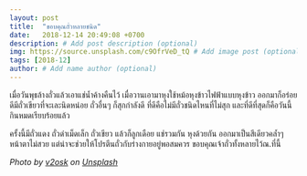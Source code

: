 ```yaml
---
layout: post
title:  "ขอบคุณถั่วหลายชนิด"
date:   2018-12-14 20:49:08 +0700
description: # Add post description (optional)
img: https://source.unsplash.com/c9OfrVeD_tQ # Add image post (optional)
tags: [2018-12]
author: # Add name author (optional)
---
```

เมื่อวันพุธล้างถั่วแล้วเอาแช่น้ำค้างคืนไว้ เมื่อวานเอามาหุงใช้หม้อหุงข้าวไฟฟ้าแบบหุงข้าว ออกมาก็อร่อยดีมีถั่วเขียวที่จะเละนิดหน่อย ถั่วอื่นๆ ก็สุกกำลังดี ที่ดีคือไม่มีถั่วชนิดไหนที่ไม่สุก และที่ดีที่สุดก็คือวันนี้กินหมดเรียบร้อยแล้ว

ครั้งนี้มีถั่วแดง ถั่วดำเม็ดเล็ก ถั่วเขียว แล้วก็ลูกเดือย แช่รวมกัน หุงด้วยกัน ออกมาเป็นสีเดียวคล้ำๆ หน้าตาไม่สวย แต่น่าจะช่วยให้โปรตีนถั่วกับร่างกายอยู่พอสมควร ขอบคุณเจ้าถั่วทั้งหลายไว้ณ.ที่นี้

*Photo by [v2osk](https://unsplash.com/@v2osk) on [Unsplash](https://unsplash.com/)*
